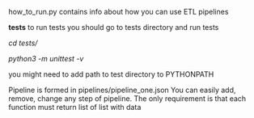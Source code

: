 how_to_run.py contains info about how you can use ETL pipelines

**tests**
to run tests you should go to tests directory and run tests

_cd tests/_

_python3 -m unittest -v_

you might need to add path to test directory to PYTHONPATH



Pipeline is formed in pipelines/pipeline_one.json
You can easily add, remove, change any step of pipeline. The only requirement is that each function must return list of list with data

